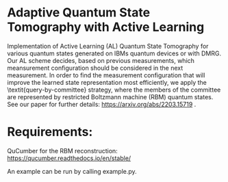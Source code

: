 # Adaptive Quantum State Tomography with Active Learning
Implementation of Active Learning (AL) Quantum State Tomography for various quantum states generated on IBMs quantum devices or with DMRG. Our AL scheme decides, based on previous measurements, which meansurement configuration should be considered in the next measurement. In order to find the measurement configuration that will improve the learned state representation most efficiently, we apply the \textit{query-by-committee} strategy, where the members of the committee are represented by restricted Boltzmann machine (RBM) quantum states. See our paper for further details: https://arxiv.org/abs/2203.15719 .

# Requirements:
QuCumber for the RBM reconstruction: https://qucumber.readthedocs.io/en/stable/

An example can be run by calling example.py.
